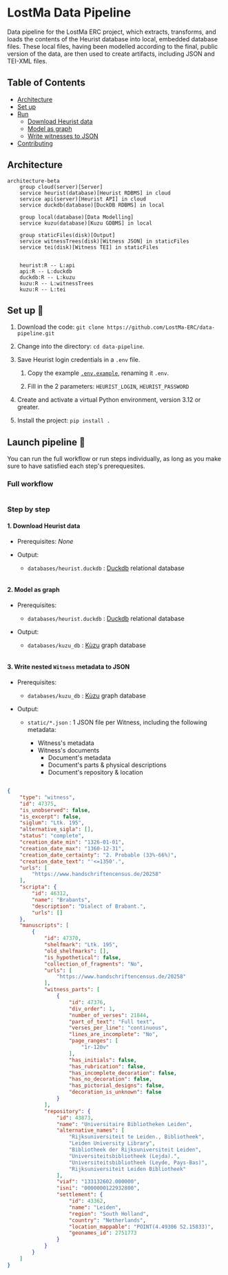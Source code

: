 # LostMa Data Pipeline

Data pipeline for the LostMa ERC project, which extracts, transforms, and loads the contents of the Heurist database into local, embedded database files. These local files, having been modelled according to the final, public version of the data, are then used to create artifacts, including JSON and TEI-XML files.

## Table of Contents

- [Architecture](#architecture)
- [Set up](#set-up-)
- [Run](#launch-pipeline-)
    - [Download Heurist data](#1-download-heurist-data)
    - [Model as graph](#2-model-as-graph)
    - [Write witnesses to JSON](#3-write-nested-witness-metadata-to-json)
- [Contributing](./CONTRIBUTING.md)

## Architecture

```mermaid
architecture-beta
    group cloud(server)[Server]
    service heurist(database)[Heurist RDBMS] in cloud
    service api(server)[Heurist API] in cloud
    service duckdb(database)[DuckDB RDBMS] in local

    group local(database)[Data Modelling]
    service kuzu(database)[Kuzu GDBMS] in local

    group staticFiles(disk)[Output]
    service witnessTrees(disk)[Witness JSON] in staticFiles
    service tei(disk)[Witness TEI] in staticFiles


    heurist:R -- L:api
    api:R -- L:duckdb
    duckdb:R -- L:kuzu
    kuzu:R -- L:witnessTrees
    kuzu:R -- L:tei

```

## Set up 📐

1. Download the code: `git clone https://github.com/LostMa-ERC/data-pipeline.git`

2. Change into the directory: `cd data-pipeline`.

3. Save Heurist login credentials in a `.env` file.

    1. Copy the example [`.env.example`](./.env.example), renaming it `.env`.

    2. Fill in the 2 parameters: `HEURIST_LOGIN`, `HEURIST_PASSWORD`

4. Create and activate a virtual Python environment, version 3.12 or greater.

5. Install the project: `pip install .`

## Launch pipeline 🚀

You can run the full workflow or run steps individually, as long as you make sure to have satisfied each step's prerequesites.

### Full workflow

```shell

```

### Step by step

#### 1. Download Heurist data

- Prerequisites: _None_

- Output:

    - `databases/heurist.duckdb` : [Duckdb](https://duckdb.org/) relational database

```shell
```

#### 2. Model as graph

- Prerequisites:

    - `databases/heurist.duckdb` : [Duckdb](https://duckdb.org/) relational database

- Output:

    - `databases/kuzu_db` : [Kùzu](https://kuzudb.com/) graph database

```shell
```

#### 3. Write nested `Witness` metadata to JSON

- Prerequisites:

    - `databases/kuzu_db` : [Kùzu](https://kuzudb.com/) graph database

- Output:

    - `static/*.json` : 1 JSON file per Witness, including the following metadata:

        - Witness's metadata
        - Witness's documents
            - Document's metadata
            - Document's parts & physical descriptions
            - Document's repository & location

```shell
```

```json
{
    "type": "witness",
    "id": 47375,
    "is_unobserved": false,
    "is_excerpt": false,
    "siglum": "Ltk. 195",
    "alternative_sigla": [],
    "status": "complete",
    "creation_date_min": "1326-01-01",
    "creation_date_max": "1360-12-31",
    "creation_date_certainty": "2. Probable (33%-66%)",
    "creation_date_text": "'<=1350'.",
    "urls": [
        "https://www.handschriftencensus.de/20258"
    ],
    "scripta": {
        "id": 46312,
        "name": "Brabants",
        "description": "Dialect of Brabant.",
        "urls": []
    },
    "manuscripts": [
        {
            "id": 47370,
            "shelfmark": "Ltk. 195",
            "old_shelfmarks": [],
            "is_hypothetical": false,
            "collection_of_fragments": "No",
            "urls": [
                "https://www.handschriftencensus.de/20258"
            ],
            "witness_parts": [
                {
                    "id": 47376,
                    "div_order": 1,
                    "number_of_verses": 21844,
                    "part_of_text": "Full text",
                    "verses_per_line": "continuous",
                    "lines_are_incomplete": "No",
                    "page_ranges": [
                        "1r-120v"
                    ],
                    "has_initials": false,
                    "has_rubrication": false,
                    "has_incomplete_decoration": false,
                    "has_no_decoration": false,
                    "has_pictorial_designs": false,
                    "decoration_is_unknown": false
                }
            ],
            "repository": {
                "id": 43873,
                "name": "Universitaire Bibliotheken Leiden",
                "alternative_names": [
                    "Rijksuniversiteit te Leiden., Bibliotheek",
                    "Leiden University Library",
                    "Bibliotheek der Rijksuniversiteit Leiden",
                    "Universiteitsbibliotheek (Lejda).",
                    "Universiteitsbibliotheek (Leyde, Pays-Bas)",
                    "Rijksuniversiteit Leiden Bibliotheek"
                ],
                "viaf": "133132602.000000",
                "isni": "0000000122932800",
                "settlement": {
                    "id": 43362,
                    "name": "Leiden",
                    "region": "South Holland",
                    "country": "Netherlands",
                    "location_mappable": "POINT(4.49306 52.15833)",
                    "geonames_id": 2751773
                }
            }
        }
    ]
}
```
